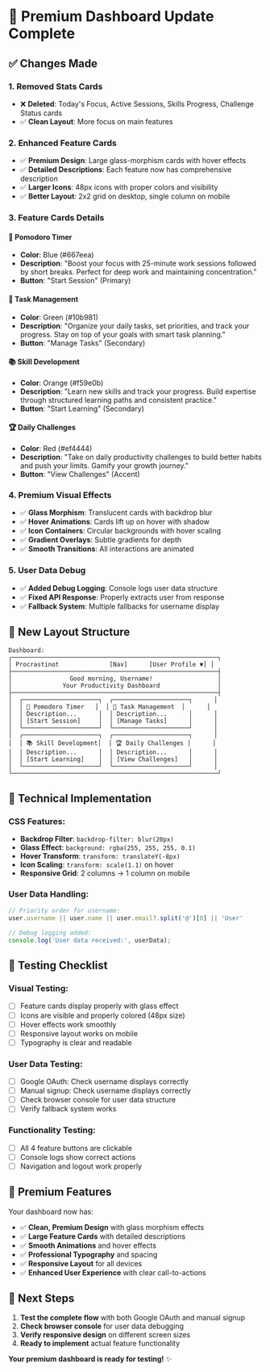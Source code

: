 # 🎯 Premium Dashboard Update Complete

## ✅ Changes Made

### **1. Removed Stats Cards**
- ❌ **Deleted**: Today's Focus, Active Sessions, Skills Progress, Challenge Status cards
- ✅ **Clean Layout**: More focus on main features

### **2. Enhanced Feature Cards**
- ✅ **Premium Design**: Large glass-morphism cards with hover effects
- ✅ **Detailed Descriptions**: Each feature now has comprehensive description
- ✅ **Larger Icons**: 48px icons with proper colors and visibility
- ✅ **Better Layout**: 2x2 grid on desktop, single column on mobile

### **3. Feature Cards Details**

#### **🍅 Pomodoro Timer**
- **Color**: Blue (#667eea)
- **Description**: "Boost your focus with 25-minute work sessions followed by short breaks. Perfect for deep work and maintaining concentration."
- **Button**: "Start Session" (Primary)

#### **📝 Task Management**
- **Color**: Green (#10b981)
- **Description**: "Organize your daily tasks, set priorities, and track your progress. Stay on top of your goals with smart task planning."
- **Button**: "Manage Tasks" (Secondary)

#### **📚 Skill Development**
- **Color**: Orange (#f59e0b)
- **Description**: "Learn new skills and track your progress. Build expertise through structured learning paths and consistent practice."
- **Button**: "Start Learning" (Secondary)

#### **🏆 Daily Challenges**
- **Color**: Red (#ef4444)
- **Description**: "Take on daily productivity challenges to build better habits and push your limits. Gamify your growth journey."
- **Button**: "View Challenges" (Accent)

### **4. Premium Visual Effects**
- ✅ **Glass Morphism**: Translucent cards with backdrop blur
- ✅ **Hover Animations**: Cards lift up on hover with shadow
- ✅ **Icon Containers**: Circular backgrounds with hover scaling
- ✅ **Gradient Overlays**: Subtle gradients for depth
- ✅ **Smooth Transitions**: All interactions are animated

### **5. User Data Debug**
- ✅ **Added Debug Logging**: Console logs user data structure
- ✅ **Fixed API Response**: Properly extracts user from response
- ✅ **Fallback System**: Multiple fallbacks for username display

## 🎨 New Layout Structure

```
Dashboard:
┌─────────────────────────────────────────────────────────┐
│ Procrastinot              [Nav]      [User Profile ▼] │
├─────────────────────────────────────────────────────────┤
│                Good morning, Username!                  │
│              Your Productivity Dashboard                │
├─────────────────────────────────────────────────────────┤
│  ┌─────────────────────┐  ┌─────────────────────┐      │
│  │ 🍅 Pomodoro Timer   │  │ 📝 Task Management  │      │
│  │ Description...      │  │ Description...      │      │
│  │ [Start Session]     │  │ [Manage Tasks]      │      │
│  └─────────────────────┘  └─────────────────────┘      │
│  ┌─────────────────────┐  ┌─────────────────────┐      │
│  │ 📚 Skill Development│  │ 🏆 Daily Challenges │      │
│  │ Description...      │  │ Description...      │      │
│  │ [Start Learning]    │  │ [View Challenges]   │      │
│  └─────────────────────┘  └─────────────────────┘      │
└─────────────────────────────────────────────────────────┘
```

## 🔧 Technical Implementation

### **CSS Features:**
- **Backdrop Filter**: `backdrop-filter: blur(20px)`
- **Glass Effect**: `background: rgba(255, 255, 255, 0.1)`
- **Hover Transform**: `transform: translateY(-8px)`
- **Icon Scaling**: `transform: scale(1.1)` on hover
- **Responsive Grid**: 2 columns → 1 column on mobile

### **User Data Handling:**
```javascript
// Priority order for username:
user.username || user.name || user.email?.split('@')[0] || 'User'

// Debug logging added:
console.log('User data received:', userData);
```

## 🧪 Testing Checklist

### **Visual Testing:**
- [ ] Feature cards display properly with glass effect
- [ ] Icons are visible and properly colored (48px size)
- [ ] Hover effects work smoothly
- [ ] Responsive layout works on mobile
- [ ] Typography is clear and readable

### **User Data Testing:**
- [ ] Google OAuth: Check username displays correctly
- [ ] Manual signup: Check username displays correctly
- [ ] Check browser console for user data structure
- [ ] Verify fallback system works

### **Functionality Testing:**
- [ ] All 4 feature buttons are clickable
- [ ] Console logs show correct actions
- [ ] Navigation and logout work properly

## 🎉 Premium Features

Your dashboard now has:
- ✅ **Clean, Premium Design** with glass morphism effects
- ✅ **Large Feature Cards** with detailed descriptions
- ✅ **Smooth Animations** and hover effects
- ✅ **Professional Typography** and spacing
- ✅ **Responsive Layout** for all devices
- ✅ **Enhanced User Experience** with clear call-to-actions

## 🚀 Next Steps

1. **Test the complete flow** with both Google OAuth and manual signup
2. **Check browser console** for user data debugging
3. **Verify responsive design** on different screen sizes
4. **Ready to implement** actual feature functionality

**Your premium dashboard is ready for testing!** ✨